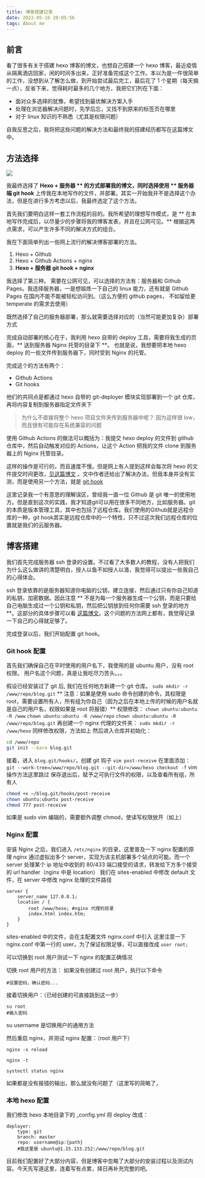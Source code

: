 ```yaml
---
title: 博客搭建记录
date: 2022-05-16 20:05:56
tags: About me
---
```


## 前言

看了很多有关于搭建 hexo 博客的博文，也想自己搭建一个 hexo 博客，最近疫情从隔离酒店回家，闲的时间多出来，正好准备完成这个工作。本以为是一件很简单的工作，没想到从了解怎么做，到开始尝试最后完工，最后花了 1 个星期（每天搞一点），反省下来，觉得耗时最多的几个地方，我把它们列在下面：

- 面对众多选择的犹豫，希望找到最优解决方案入手
- 处理在浏览器解决问题时，先学后忘，又找不到原来的标签页在哪里
- 对于 linux 知识的不熟悉（尤其是权限问题）

自我反思之后，我将把这些问题的解决方法和最终我的搭建经历都写在这篇博文中。

## 方法选择

![](../../attachment/Page%201.png)

我最终选择了 **Hexo + 服务器 ** 的方式部署我的博文，同时选择使用 ** 服务器端 git hook** 上传我在本地写作的文件，并部署。其实一开始我并不是选择这个办法，但是在进行多方考虑以后，我最终选定了这个方法。

首先我们要明白这样一套工作流程的目的。我所希望的理想写作模式，是 ** 在本地写作完成后，以尽量少的步骤将我的博客发表，并且在公网可见。** 根据这两点需求，可以产生许多不同的解决方式的组合。


我在下面简单列出一些网上流行的解决博客部署的方法。

1. Hexo + Github
2. Hexo + Github Actions + nginx
3. **Hexo + 服务器 git hook + nginx**

我选择了第三种。
需要在公网可见，可以选择的方法有：服务器和 Github Pages。我选择服务器，一是想锻炼一下自己的 linux 能力，还有就是 Github Pages 在国内不能不能被轻松访问到。（这么方便的 github pages， 不如留给更 temperate 的需求去使用）

既然选择了自己的服务器部署，那么就需要选择对应的（当然可能更加复杂）部署方式

完成自动部署的核心在于，我利用 hexo 自带的 deploy 工具，需要将我生成的页面，** 送到服务器 Nginx 托管的目录下 **。 也就是说，我想要把本地 hexo deploy 的一些文件传到服务器下，同时受到 Nginx 的托管。

完成这个的方法有两个：
- Github Actions
- Git hooks

他们的共同点是都通过 hexo 自带的 git-deployer 模块实现部署到一个 git 仓库，再将内容复制到服务器指定文件夹下

>   为什么不直接将整个 hexo 项目文件夹传到服务器中呢？
    因为这样很 low， 而且很有可能存在系统兼容的问题

使用 Github Actions 的做法可以概括为：我提交 hexo deploy 的文件到 github 仓库中，然后自动触发对应的 Actions，让这个 Action 把我的文件 clone 到服务器上的 Nginx 托管目录。

这样的操作是可行的，而且速度不慢。但是网上有人提到这样会每次将 hexo 的文件提交时间更改，[见这篇博文](https://www.yyyzyyyz.cn/posts/7dfd7a9bf409/) 。文中作者还给出了解决办法，但我本身并没有实测，而是使用另一个方法，就是 [git hook](#git-hook-配置)

这里记录我一个有意思的理解误区，曾经我一直一位 Github 是 git 唯一的使用地方。但是直到这次的实践，我才知道git可以用在很多不同地方，比如服务器。git的本质是版本管理工具，其中也包括了远程仓库。我们使用的Github就是远程仓库的一种，git hook其实是远程仓库中的一个特性，只不过这次我们远程仓库的位置就是我们的云服务器。

## 博客搭建

我们首先完成服务器 ssh 登录的设置。不过看了大多数人的教程，没有人把我们为什么这么做讲的清楚明白，授人以鱼不如授人以渔，我觉得可以提出一些我自己的心得体会。

ssh 登录依靠的是服务器知道你电脑的公钥，建立连接，然后通过只有你自己知道的私钥，加密数据。因此注意 ** 不是为每一个服务器生成一个公钥，而是只要给自己电脑生成过一个公钥和私钥，然后把公钥放到任何你需要 ssh 登录的地方 **。这部分的具体步骤可以看 [这篇博文](https://ccs.zone/post/65edc760.html)。这个问题的方法网上都有，我觉得记录一下自己的心得就足够了。

完成登录以后，我们开始配置 git hook。

### Git hook 配置

首先我们确保自己在平时使用的用户名下，我使用的是 ubuntu 用户，没有 root 权限。
用户名这个问题，真是让我吃尽力苦头。。。

假设已经安装过了 git 后, 我们在任何地方新建一个 git 仓库。
```sudo mkdir -r /www/repo/blog.git```
** 注意：如果是使用 sudo 命令创建的命令，其权限是 root，需要设置所有人，所有组为你自己（因为之后在本地上传的时候的用户名就是自己的用户名，权限如果是 root 将报错）**
权限修改：
```chown ubuntu:ubuntu -R /www```
```chown ubuntu:ubuntu -R /www/repo```
```chown ubuntu:ubuntu -R /www/repo/blog.git```
再创建一个 nginx 代理的文件夹：
```sudo mkdir -r /www/hexo```
同样修改权限，方法如上
然后进入仓库并初始化：
```bash
cd /www/repo
git init --bare blog.git
```
接着，进入 `blog.git/hooks/`，创建 git 钩子
```vim post-receive```
在里面添加：
```git --work-tree=/www/repo/blog.git --git-dir=/www/hexo checkout -f```
vim 操作方法这里跳过
保存退出后，赋予之可执行文件的权限，以及查看所有组，所有人
```bash
chmod +x ~/blog.git/hooks/post-receive
chown ubuntu:ubuntu post-receive
chmod 777 post-receive
```
如果是 sudo vim 编辑的，需要额外调整 chmod，使读写权限放开（如上）

### Nginx 配置

安装 Nginx 之后，我们进入 `/etc/nginx` 的目录，这里普及一下 nginx 配置的原理
nginx 通过虚拟出多个 server，实现为该主机部署多个站点的可能。而一个 server 处理某个 ip 地址中收到的 80/433 端口接受的请求，转发给下方多个接受的 url handler（nginx 中是 location）
我们在 sites-enabled 中修改 default 文件，在 server 中修改 nginx 处理的文件路径
```
server {
    server_name 127.0.0.1;
    location / {
        root /www/hexo; #nginx 代理的目录
        index.html index.htm;
    }
}
```
sites-enabled 中的文件，会在主配置文件 nginx.conf 中引入
这里注意一下 nginx.conf 中第一行的 user，为了保证权限足够，可以直接改成 `user root;`

可以切换到 root 用户测试一下 nginx 的配置正确情况

切换 root 用户的方法：
如果没有创建过 root 用户，执行以下命令
```sudo passwd root
#设置密码，确认密码...
```
接着切换用户：（已经创建的可直接跳到这一步）
```
su root
#输入密码
```
su username 是切换用户的通用方法

然后重启 nginx，并测试 nginx 配置：（root 用户下）

```
nginx -s reload

nginx -t

systectl status nginx
```
如果都是没有报错的输出，那么就没有问题了（这里写的简略了，

### 本地 hexo 配置

我们修改 hexo 本地目录下的 _config.yml
将 deploy 改成：
```
deployer:
    type: git
    branch: master
    repo: username@ip:{path}
    #我这里是 ubuntu@1.15.133.252:/www/repo/blog.git
```

目前我们配置好了大部分内容，但是博客中忽略了大部分的安装过程以及测试内容。今天先写道这里，连着写有点累，择日再补充完整的吧。







